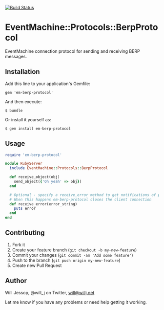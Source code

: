 [![Build Status](https://secure.travis-ci.org/wjessop/em-berp-protocol.png?branch=master)](https://travis-ci.org/wjessop/em-berp-protocol)

# EventMachine::Protocols::BerpProtocol

EventMachine connection protocol for sending and receiving BERP messages.

## Installation

Add this line to your application's Gemfile:

    gem 'em-berp-protocol'

And then execute:

    $ bundle

Or install it yourself as:

    $ gem install em-berp-protocol

## Usage

``` ruby
require 'em-berp-protocol'

module RubyServer
  include EventMachine::Protocols::BerpProtocol

  def receive_object(obj)
    send_object({'Oh yeah' => obj})
  end

  # Optional - specify a receive_error method to get notifications of problems parsing bert data
  # When this happens em-berp-protocol closes the client connection
  def receive_error(error_string)
  	puts error
  end
end
```

## Contributing

1. Fork it
2. Create your feature branch (`git checkout -b my-new-feature`)
3. Commit your changes (`git commit -am 'Add some feature'`)
4. Push to the branch (`git push origin my-new-feature`)
5. Create new Pull Request

## Author

Will Jessop, @will_j on Twitter, will@willj.net

Let me know if you have any problems or need help getting it working.